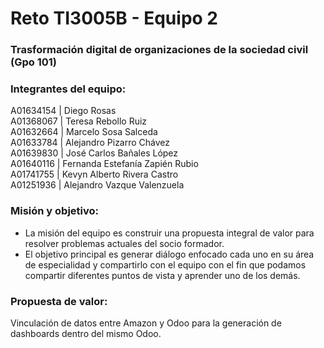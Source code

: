 # Reto TI3005B - Equipo 2

### Trasformación digital de organizaciones de la sociedad civil (Gpo 101)

### Integrantes del equipo: <br />
A01634154 | Diego Rosas <br />
A01368067 | Teresa Rebollo Ruiz  <br />
A01632664 | Marcelo Sosa Salceda  <br />
A01633784 | Alejandro Pizarro Chávez  <br />
A01639830 | José Carlos Bañales López <br />
A01640116 | Fernanda Estefanía Zapién Rubio  <br />
A01741755 | Kevyn Alberto Rivera Castro <br />
A01251936 | Alejandro Vazque Valenzuela


### Misión y objetivo: <br />
- La misión del equipo es construir una propuesta integral de valor para resolver problemas actuales del socio formador.
- El objetivo principal es generar diálogo enfocado cada uno en su área de especialidad y compartirlo con el equipo con el fin que podamos compartir diferentes puntos de vista y aprender uno de los demás.


### Propuesta de valor: <br />
Vinculación de datos entre Amazon y Odoo para la generación de dashboards dentro del mismo Odoo.
